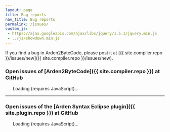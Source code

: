 ```yaml
---
layout: page
title: Bug reports
nav_title: Bug reports
permalink: /issues/
custom_js:
 - https://ajax.googleapis.com/ajax/libs/jquery/1.5.1/jquery.min.js
 - ../js/showdown.min.js
---
```


If you find a bug in Arden2ByteCode, please post it at [{{ site.compiler.repo }}/issues/new]({{ site.compiler.repo }}/issues/new).

### Open issues of [Arden2ByteCode]({{ site.compiler.repo }}) at GitHub

<ul id="arden2bytecode" class="issues"><li style="list-style-type: none;">Loading (requires JavaScript)...</li></ul>

* * *

### Open issues of the [Arden Syntax Eclipse plugin]({{ site.plugin.repo }}) at GitHub

<ul id="eclipseplugin" class="issues"><li style="list-style-type: none;">Loading (requires JavaScript)...</li></ul>


<script type="text/javascript">
var converter = new showdown.Converter();

function escapeHtml(str) {   
	return (str + '')
		.replace(/&/g,'&amp;')
		.replace(/</g,'&lt;')
		.replace(/>/g,'&gt;');
}

function formatIssue(issue) {
	return '<li class="issue"><span class="issuetitle">'
				+ '<a href="' + issue.html_url
				+ '">' + escapeHtml(issue.title)
				+ '</a>'
				+ '<span class="issueowner"> - posted by: <a href="' + issue.user.url + '">' 
				+ issue.user.login + '</a></span></span>' 
				+ '<div class="issuebody">' + converter.makeHtml(issue.body) + '</div></li>';
}

function queryIssues(issuesurl, divselector, clear) {	
	clear = typeof clear !== 'undefined' ? clear : true;
    $.ajax({
		url: issuesurl,
		dataType: 'jsonp'
	}).done(function(result) {
		if (clear) {
			$(divselector).empty();
		}
		$.each(result.data, function(index, issue) {
			$(divselector).append(formatIssue(issue));
		});
		if (result.meta.Link) { // paging
			var next = result.meta.Link.filter(function(obj){return obj[1]['rel']==="next";});
			if (next.length) {
				queryIssues(next[0][0].replace(/callback=\w*&/, ''), divselector, false);
			}
		}
	});
}

$(function() {
	queryIssues('{{ site.compiler.api }}/issues', '#arden2bytecode');
	queryIssues('{{ site.plugin.api }}/issues', '#eclipseplugin');	
});
</script>